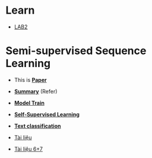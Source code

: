 # Learn

- [LAB2](https://github.com/luognvu/Learn/tree/main/LAB2)

# Semi-supervised Sequence Learning

- This is [**Paper**](https://paperswithcode.com/paper/semi-supervised-sequence-learning)
- [**Summary**](https://hyunyoung2.github.io/2019/11/11/Semi-supervised_Sequence_Learning/) (Refer)
- [**Model Train**](https://github.com/tensorflow/models/tree/master/research/adversarial_text)


- [**Self-Supervised Learning**](https://paperswithcode.com/task/self-supervised-learning)

- [**Text classification**](https://github.com/TobiasLee/Text-Classification/tree/master)

- [Tài liệu](https://github.com/luognvu/Learn/blob/main/TailieuOntap.docx)
- [Tài liệu 6+7](https://github.com/luognvu/Learn/blob/main/LAB6+7.docx)

